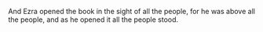 And Ezra opened the book in the sight of all the people, for he was above all the people, and as he opened it all the people stood.
